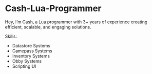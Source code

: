 # Cash-Lua-Programmer
Hey, I’m Cash, a Lua programmer with 3+ years of experience creating efficient, scalable, and engaging solutions.

Skills:

- Datastore Systems
- Gamepass Systems
- Inventory Systems
- Obby Systems
- Scripting UI
  
